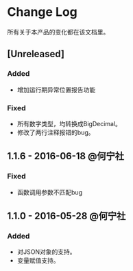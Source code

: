 # Change Log
所有关于本产品的变化都在该文档里。

## [Unreleased]
### Added

- 增加运行期异常位置报告功能

### Fixed

- 所有数字类型，均转换成BigDecimal。
- 修改了两行注释报错的bug。

## 1.1.6 - 2016-06-18 @何宁社
### Fixed

- 函数调用参数不匹配bug

## 1.1.0 - 2016-05-28 @何宁社
### Added
- 对JSON对象的支持。
- 变量赋值支持。
